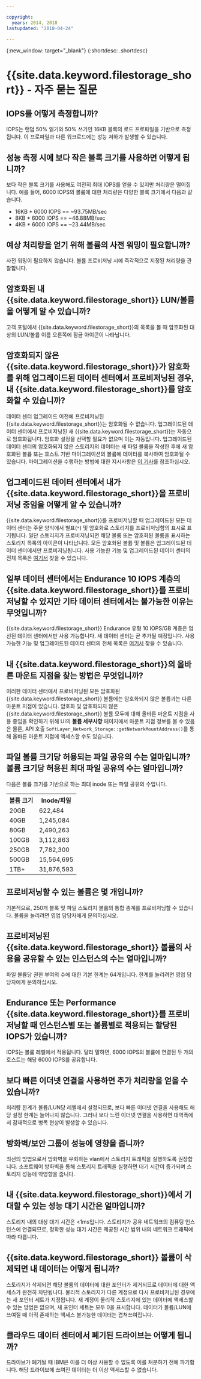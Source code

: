 ```yaml
---

copyright:
  years: 2014, 2018
lastupdated: "2018-04-24"

---
```

{:new_window: target="_blank"}
{:shortdesc: .shortdesc}

# {{site.data.keyword.filestorage_short}} - 자주 묻는 질문

## IOPS를 어떻게 측정합니까?

IOPS는 랜덤 50% 읽기와 50% 쓰기인 16KB 블록의 로드 프로파일을 기반으로 측정됩니다. 이 프로파일과 다른 워크로드에는 성능 저하가 발생할 수 있습니다. 

## 성능 측정 시에 보다 작은 블록 크기를 사용하면 어떻게 됩니까? 

보다 작은 블록 크기를 사용해도 여전히 최대 IOPS를 얻을 수 있지만 처리량은 떨어집니다. 예를 들어, 6000 IOPS의 볼륨에 대한 처리량은 다양한 블록 크기에서 다음과 같습니다. 

- 16KB * 6000 IOPS == ~93.75MB/sec
- 8KB * 6000 IOPS == ~46.88MB/sec
- 4KB * 6000 IOPS == ~23.44MB/sec


## 예상 처리량을 얻기 위해 볼륨의 사전 워밍이 필요합니까?

사전 워밍이 필요하지 않습니다. 볼륨 프로비저닝 시에 즉각적으로 지정된 처리량을 관찰합니다. 

## 암호화된 내 {{site.data.keyword.filestorage_short}} LUN/볼륨을 어떻게 알 수 있습니까? 

고객 포털에서 {{site.data.keyword.filestorage_short}}의 목록을 볼 때 암호화된 대상의 LUN/볼륨 이름 오른쪽에 잠금 아이콘이 나타납니다. 

## 암호화되지 않은 {{site.data.keyword.filestorage_short}}가 암호화를 위해 업그레이드된 데이터 센터에서 프로비저닝된 경우, 내 {{site.data.keyword.filestorage_short}}를 암호화할 수 있습니까? 

데이터 센터 업그레이드 이전에 프로비저닝된 {{site.data.keyword.filestorage_short}}는 암호화될 수 없습니다. 업그레이드된 데이터 센터에서 프로비저닝된 새 {{site.data.keyword.filestorage_short}}는 자동으로 암호화됩니다. 암호화 설정을 선택할 필요가 없으며 이는 자동입니다. 업그레이드된 데이터 센터의 암호화되지 않은 스토리지의 데이터는 새 파일 볼륨을 작성한 후에 새 암호화된 볼륨 또는 호스트 기반 마이그레이션의 볼륨에 데이터를 복사하여 암호화될 수 있습니다. 마이그레이션을 수행하는 방법에 대한 지시사항은 [이 기사](/docs/infrastructure/FileStorage/migrate-file-storage-encrypted-file-storage.html)를 참조하십시오. 

## 업그레이드된 데이터 센터에서 내가 {{site.data.keyword.filestorage_short}}을 프로비저닝 중임을 어떻게 알 수 있습니까? 

{{site.data.keyword.filestorage_short}}를 프로비저닝할 때 업그레이드된 모든 데이터 센터는 주문 양식에서 별표(`*`) 및 암호화로 스토리지를 프로비저닝함의 표시로 표기됩니다. 일단 스토리지가 프로비저닝되면 해당 볼륨 또는 암호화된 볼륨을 표시하는 스토리지 목록의 아이콘이 나타납니다. 모든 암호화된 볼륨 및 볼륨은 업그레이드된 데이터 센터에서만 프로비저닝됩니다. 사용 가능한 기능 및 업그레이드된 데이터 센터의 전체 목록은 [여기서](/docs//infrastructure/BlockStorage/new-ibm-block-and-file-storage-location-and-features.html) 찾을 수 있습니다. 

## 일부 데이터 센터에서는 Endurance 10 IOPS 계층의 {{site.data.keyword.filestorage_short}}를 프로비저닝할 수 있지만 기타 데이터 센터에서는 불가능한 이유는 무엇입니까? 

{{site.data.keyword.filestorage_short}} Endurance 유형 10 IOPS/GB 계층은 엄선된 데이터 센터에서만 사용 가능합니다. 새 데이터 센터는 곧 추가될 예정입니다. 사용 가능한 기능 및 업그레이드된 데이터 센터의 전체 목록은 [여기서](/docs//infrastructure/BlockStorage/new-ibm-block-and-file-storage-location-and-features.html) 찾을 수 있습니다. 

## 내 {{site.data.keyword.filestorage_short}}의 올바른 마운트 지점을 찾는 방법은 무엇입니까? 

이러한 데이터 센터에서 프로비저닝된 모든 암호화된 {{site.data.keyword.filestorage_short}} 볼륨에는 암호화되지 않은 볼륨과는 다른 마운트 지점이 있습니다. 암호화 및 암호화되지 않은 {{site.data.keyword.filestorage_short}} 볼륨 모두에 대해 올바른 마운트 지점을 사용 중임을 확인하기 위해 UI의 **볼륨 세부사항** 페이지에서 마운트 지점 정보를 볼 수 있음은 물론, API 호출 `SoftLayer_Network_Storage::getNetworkMountAddress()`를 통해 올바른 마운트 지점에 액세스할 수도 있습니다. 

## 파일 볼륨 크기당 허용되는 파일 공유의 수는 얼마입니까? 볼륨 크기당 허용된 최대 파일 공유의 수는 얼마입니까? 
다음은 볼륨 크기를 기반으로 하는 최대 inode 또는 파일 공유의 수입니다. 

<table>
        <tbody>
          <tr>
            <th>볼륨 크기</th>
            <th>Inode/파일</th>
          </tr>
          <tr>
            <td>20GB </td>
            <td>622,484</td>
          </tr>
          <tr>
            <td>40GB </td>
            <td>1,245,084</td>
          </tr>          
          <tr>
            <td>80GB</td>
            <td>2,490,263</td>
          </tr>          
          <tr>
            <td>100GB</td>
            <td>3,112,863</td>
          </tr>          
          <tr>
            <td>250GB</td>
            <td>7,782,300</td>
          </tr>          
          <tr>
            <td>500GB</td>
            <td>15,564,695</td>
          </tr>
          <tr>
            <td>1TB+</td>
            <td>31,876,593</td>
          </tr>
        </tbody>
</table>

## 프로비저닝할 수 있는 볼륨은 몇 개입니까?

기본적으로, 250개 블록 및 파일 스토리지 볼륨의 통합 총계를 프로비저닝할 수 있습니다. 볼륨을 늘리려면 영업 담당자에게 문의하십시오. 

## 프로비저닝된 {{site.data.keyword.filestorage_short}} 볼륨의 사용을 공유할 수 있는 인스턴스의 수는 얼마입니까?

파일 볼륨당 권한 부여의 수에 대한 기본 한계는 64개입니다. 한계를 늘리려면 영업 담당자에게 문의하십시오. 

## Endurance 또는 Performance {{site.data.keyword.filestorage_short}}를 프로비저닝할 때 인스턴스별 또는 볼륨별로 적용되는 할당된 IOPS가 있습니까? 

IOPS는 볼륨 레벨에서 적용됩니다. 달리 말하면, 6000 IOPS의 볼륨에 연결된 두 개의 호스트는 해당 6000 IOPS를 공유합니다. 

## 보다 빠른 이더넷 연결을 사용하면 추가 처리량을 얻을 수 있습니까? 

처리량 한계가 볼륨/LUN당 레벨에서 설정되므로, 보다 빠른 이더넷 연결을 사용해도 해당 설정 한계는 늘어나지 않습니다. 그러나 보다 느린 이더넷 연결을 사용하면 대역폭에서 잠재적으로 병목 현상이 발생할 수 있습니다. 

## 방화벽/보안 그룹이 성능에 영향을 줍니까? 

최선의 방법으로서 방화벽을 우회하는 vlan에서 스토리지 트래픽을 실행하도록 권장합니다. 소프트웨어 방화벽을 통해 스토리지 트래픽을 실행하면 대기 시간이 증가되며 스토리지 성능에 악영향을 줍니다. 

## 내 {{site.data.keyword.filestorage_short}}에서 기대할 수 있는 성능 대기 시간은 얼마입니까?    

스토리지 내의 대상 대기 시간은 <1ms입니다. 스토리지가 공유 네트워크의 컴퓨팅 인스턴스에 연결되므로, 정확한 성능 대기 시간은 제공된 시간 범위 내의 네트워크 트래픽에 따라 다릅니다. 

## {{site.data.keyword.filestorage_short}} 볼륨이 삭제되면 내 데이터는 어떻게 됩니까? 

스토리지가 삭제되면 해당 볼륨의 데이터에 대한 포인터가 제거되므로 데이터에 대한 액세스가 완전히 차단됩니다. 물리적 스토리지가 다른 계정으로 다시 프로비저닝된 경우에는 새 포인터 세트가 지정됩니다. 새 계정이 물리적 스토리지에 있는 데이터에 액세스할 수 있는 방법은 없으며, 새 포인터 세트는 모두 0을 표시합니다. 데이터가 볼륨/LUN에 쓰여질 때 아직 존재하는 액세스 불가능한 데이터는 겹쳐쓰여집니다.  

## 클라우드 데이터 센터에서 폐기된 드라이브는 어떻게 됩니까? 

드라이브가 폐기될 때 IBM은 이를 더 이상 사용할 수 없도록 이를 처분하기 전에 파기합니다. 해당 드라이브에 쓰여진 데이터는 더 이상 액세스할 수 없습니다. 

